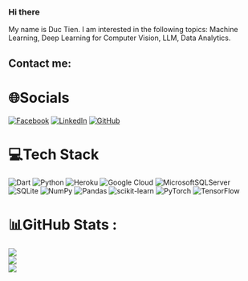### Hi there
My name is Duc Tien. I am interested in the following topics: Machine Learning, Deep Learning for Computer Vision, LLM, Data Analytics.<br>

## Contact me:

# 🌐Socials
[![Facebook](https://img.shields.io/badge/Facebook-%231877F2.svg?logo=Facebook&logoColor=white)](https://www.facebook.com/LeVanDucTien77/) [![LinkedIn](https://img.shields.io/badge/LinkedIn-%230077B5.svg?logo=linkedin&logoColor=white)](https://www.linkedin.com/in/đức-tiến-2301a1283/) [![GitHub](https://img.shields.io/badge/Git-hub-white)](https://github.com/GinnTers)

# 💻Tech Stack
![Dart](https://img.shields.io/badge/dart-%230175C2.svg?style=plastic&logo=dart&logoColor=white) ![Python](https://img.shields.io/badge/python-3670A0?style=plastic&logo=python&logoColor=ffdd54) ![Heroku](https://img.shields.io/badge/heroku-%23430098.svg?style=plastic&logo=heroku&logoColor=white) ![Google Cloud](https://img.shields.io/badge/Google%20Cloud-%234285F4.svg?style=plastic&logo=google-cloud&logoColor=white) ![MicrosoftSQLServer](https://img.shields.io/badge/Microsoft%20SQL%20Sever-CC2927?style=plastic&logo=microsoft%20sql%20server&logoColor=white) ![SQLite](https://img.shields.io/badge/sqlite-%2307405e.svg?style=plastic&logo=sqlite&logoColor=white) ![NumPy](https://img.shields.io/badge/numpy-%23013243.svg?style=plastic&logo=numpy&logoColor=white) ![Pandas](https://img.shields.io/badge/pandas-%23150458.svg?style=plastic&logo=pandas&logoColor=white) ![scikit-learn](https://img.shields.io/badge/scikit--learn-%23F7931E.svg?style=plastic&logo=scikit-learn&logoColor=white) ![PyTorch](https://img.shields.io/badge/PyTorch-%23EE4C2C.svg?style=plastic&logo=PyTorch&logoColor=white) ![TensorFlow](https://img.shields.io/badge/TensorFlow-%23FF6F00.svg?style=plastic&logo=TensorFlow&logoColor=white)
# 📊GitHub Stats :
![](https://github-readme-stats.vercel.app/api?username=GinnTers&theme=merko&hide_border=false&include_all_commits=false&count_private=false&rank_icon=github&hide=prs,issues,contribs&show_icons=true)<br/>
![](https://github-readme-streak-stats.herokuapp.com/?user=GinnTers&theme=merko&hide_border=false)<br/>
![](https://github-readme-stats.vercel.app/api/top-langs/?username=GinnTers&theme=merko&hide_border=false&include_all_commits=false&count_private=false&layout=compact)
